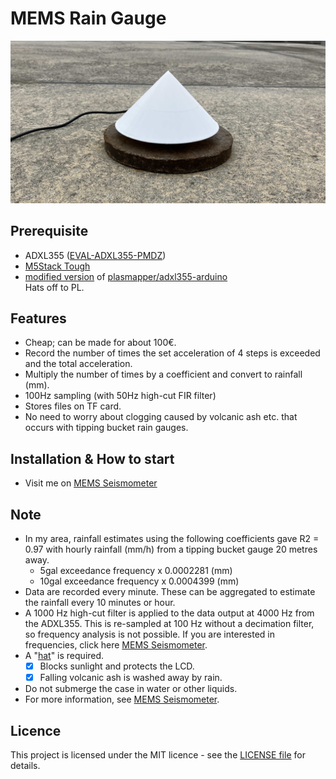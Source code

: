 # MEMS Rain Gauge  
<img src="images/1.JPG"  width="800">

## Prerequisite
 - ADXL355 ([EVAL-ADXL355-PMDZ](https://www.analog.com/en/products/adxl355.html#product-overview))
 - [M5Stack Tough](https://docs.m5stack.com/en/core/tough) 
 - [modified version](https://github.com/T40O0/M5_ADXL355/tree/M5) of [plasmapper/adxl355-arduino](https://github.com/plasmapper/adxl355-arduino)  
Hats off to PL.

## Features
 - Cheap; can be made for about 100€.
 - Record the number of times the set acceleration of 4 steps is exceeded and the total acceleration.
 - Multiply the number of times by a coefficient and convert to rainfall (mm).
 - 100Hz sampling (with 50Hz high-cut FIR filter)
 - Stores files on TF card.
 - No need to worry about clogging caused by volcanic ash etc. that occurs with tipping bucket rain gauges.

## Installation & How to start
 - Visit me on [MEMS Seismometer](https://github.com/T40O0/ADXL355_SPI_M5_SD_FIR)

## Note
 - In my area, rainfall estimates using the following coefficients gave R2 = 0.97 with hourly rainfall (mm/h) from a tipping bucket gauge 20 metres away.
   - 5gal exceedance frequency x 0.0002281 (mm)
   - 10gal exceedance frequency x 0.0004399 (mm)
 - Data are recorded every minute. These can be aggregated to estimate the rainfall every 10 minutes or hour.
 - A 1000 Hz high-cut filter is applied to the data output at 4000 Hz from the ADXL355. This is re-sampled at 100 Hz without a decimation filter, so frequency analysis is not possible. If you are interested in frequencies, click here [MEMS Seismometer](https://github.com/T40O0/ADXL355_SPI_M5_SD_FIR).
 - A "[hat](3D_model/hat.stl)" is required.
   - [x] Blocks sunlight and protects the LCD.
   - [x] Falling volcanic ash is washed away by rain.
 - Do not submerge the case in water or other liquids.
 - For more information, see [MEMS Seismometer](https://github.com/T40O0/ADXL355_SPI_M5_SD_FIR).

## Licence
This project is licensed under the MIT licence - see the [LICENSE file](LICENSE) for details.
